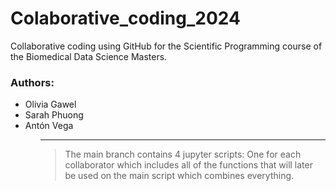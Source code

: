 # Colaborative_coding_2024
Collaborative coding using GitHub for the Scientific Programming course of the Biomedical Data Science Masters.

### Authors:

<ul>
<li>Olivia Gawel</li>
<li>Sarah Phuong</li>
<li>Antón Vega</li>
<ul>

---

> The main branch contains 4 jupyter scripts: One for each collaborator which includes all of the functions that will later be used on the main script which combines everything.
